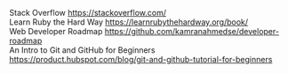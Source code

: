 Stack Overflow https://stackoverflow.com/  
Learn Ruby the Hard Way https://learnrubythehardway.org/book/  
Web Developer Roadmap https://github.com/kamranahmedse/developer-roadmap  
An Intro to Git and GitHub for Beginners https://product.hubspot.com/blog/git-and-github-tutorial-for-beginners
